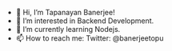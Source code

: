 - 👋 Hi, I’m Tapanayan Banerjee!
- 👀 I’m interested in Backend Development.
- 🌱 I’m currently learning Nodejs.
- 📫 How to reach me: Twitter: @banerjeetopu

<!---
riju-cse/riju-cse is a ✨ special ✨ repository because its `README.md` (this file) appears on your GitHub profile.
You can click the Preview link to take a look at your changes.
--->
